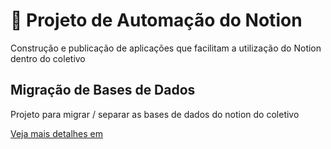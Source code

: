 # 🤖 Projeto de Automação do Notion

Construção e publicação de aplicações que facilitam a utilização do Notion dentro do coletivo

## Migração de Bases de Dados

Projeto para migrar / separar  as bases de dados do notion do coletivo

[Veja mais detalhes em ](./migracao-bases/README.md)